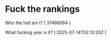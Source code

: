 # Fuck the rankings

Who the hell am I?
{ 37466064 }

What fucking year is it?
[ 2025-07-14T02:13:20Z ]
